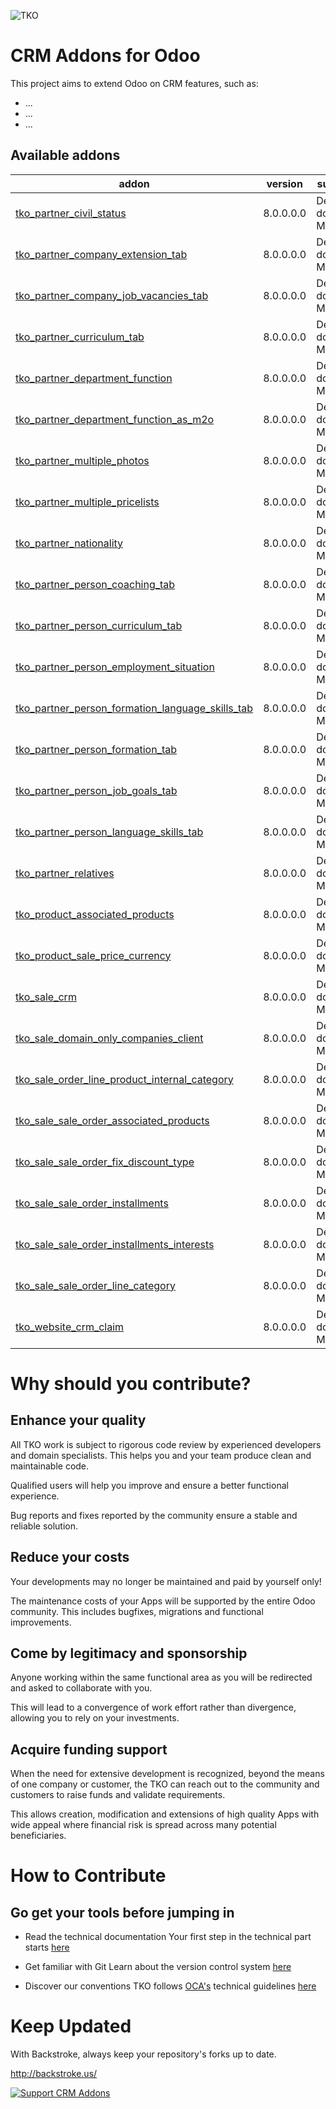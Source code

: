 ![TKO](https://tkobr.tkobr.com/website/image/ir.attachment/50170_af65c50/datas)

CRM Addons for Odoo
===

This project aims to extend Odoo on CRM features, such as:

 * ...
 * ...
 * ...

Available addons
----------------
addon | version | summary
--- | --- | ---
[tko_partner_civil_status](tko_partner_civil_status/)	|	8.0.0.0.0	|	Descrição do Módulo
[tko_partner_company_extension_tab](tko_partner_company_extension_tab/)	|	8.0.0.0.0	|	Descrição do Módulo
[tko_partner_company_job_vacancies_tab](tko_partner_company_job_vacancies_tab/)	|	8.0.0.0.0	|	Descrição do Módulo
[tko_partner_curriculum_tab](tko_partner_curriculum_tab/)	|	8.0.0.0.0	|	Descrição do Módulo
[tko_partner_department_function](tko_partner_department_function/)	|	8.0.0.0.0	|	Descrição do Módulo
[tko_partner_department_function_as_m2o](tko_partner_department_function_as_m2o/)	|	8.0.0.0.0	|	Descrição do Módulo
[tko_partner_multiple_photos](tko_partner_multiple_photos/)	|	8.0.0.0.0	|	Descrição do Módulo
[tko_partner_multiple_pricelists](tko_partner_multiple_pricelists/)	|	8.0.0.0.0	|	Descrição do Módulo
[tko_partner_nationality](tko_partner_nationality/)	|	8.0.0.0.0	|	Descrição do Módulo
[tko_partner_person_coaching_tab](tko_partner_person_coaching_tab/)	|	8.0.0.0.0	|	Descrição do Módulo
[tko_partner_person_curriculum_tab](tko_partner_person_curriculum_tab/)	|	8.0.0.0.0	|	Descrição do Módulo
[tko_partner_person_employment_situation](tko_partner_person_employment_situation/)	|	8.0.0.0.0	|	Descrição do Módulo
[tko_partner_person_formation_language_skills_tab](tko_partner_person_formation_language_skills_tab/)	|	8.0.0.0.0	|	Descrição do Módulo
[tko_partner_person_formation_tab](tko_partner_person_formation_tab/)	|	8.0.0.0.0	|	Descrição do Módulo
[tko_partner_person_job_goals_tab](tko_partner_person_job_goals_tab/)	|	8.0.0.0.0	|	Descrição do Módulo
[tko_partner_person_language_skills_tab](tko_partner_person_language_skills_tab/)	|	8.0.0.0.0	|	Descrição do Módulo
[tko_partner_relatives](tko_partner_relatives/)	|	8.0.0.0.0	|	Descrição do Módulo
[tko_product_associated_products](tko_product_associated_products/)	|	8.0.0.0.0	|	Descrição do Módulo
[tko_product_sale_price_currency](tko_product_sale_price_currency/)	|	8.0.0.0.0	|	Descrição do Módulo
[tko_sale_crm](tko_sale_crm/)	|	8.0.0.0.0	|	Descrição do Módulo
[tko_sale_domain_only_companies_client](tko_sale_domain_only_companies_client/)	|	8.0.0.0.0	|	Descrição do Módulo
[tko_sale_order_line_product_internal_category](tko_sale_order_line_product_internal_category/)	|	8.0.0.0.0	|	Descrição do Módulo
[tko_sale_sale_order_associated_products](tko_sale_sale_order_associated_products/)	|	8.0.0.0.0	|	Descrição do Módulo
[tko_sale_sale_order_fix_discount_type](tko_sale_sale_order_fix_discount_type/)	|	8.0.0.0.0	|	Descrição do Módulo
[tko_sale_sale_order_installments](tko_sale_sale_order_installments/)	|	8.0.0.0.0	|	Descrição do Módulo
[tko_sale_sale_order_installments_interests](tko_sale_sale_order_installments_interests/)	|	8.0.0.0.0	|	Descrição do Módulo
[tko_sale_sale_order_line_category](tko_sale_sale_order_line_category/)	|	8.0.0.0.0	|	Descrição do Módulo
[tko_website_crm_claim](tko_website_crm_claim/)	|	8.0.0.0.0	|	Descrição do Módulo


Why should you contribute?
===

Enhance your quality
----------------
All TKO work is subject to rigorous code review by experienced developers and domain specialists. This helps you and your team produce clean and maintainable code.

Qualified users will help you improve and ensure a better functional experience.

Bug reports and fixes reported by the community ensure a stable and reliable solution.

Reduce your costs
----------------
Your developments may no longer be maintained and paid by yourself only!

The maintenance costs of your Apps will be supported by the entire Odoo community. This includes bugfixes, migrations and functional improvements.

Come by legitimacy and sponsorship
----------------
Anyone working within the same functional area as you will be redirected and asked to collaborate with you.

This will lead to a convergence of work effort rather than divergence, allowing you to rely on your investments.

Acquire funding support
----------------
When the need for extensive development is recognized, beyond the means of one company or customer, the TKO can reach out to the community and customers to raise funds and validate requirements.

This allows creation, modification and extensions of high quality Apps with wide appeal where financial risk is spread across many potential beneficiaries.

How to Contribute
===

Go get your tools before jumping in
----------------

* Read the technical documentation
Your first step in the technical part starts [here](https://www.odoo.com/documentation/8.0/reference.html)


* Get familiar with Git
Learn about the version control system [here](https://git-scm.com/doc)


* Discover our conventions
TKO follows [OCA's](https://odoo-community.org/) technical guidelines [here](https://github.com/OCA/maintainer-tools/blob/master/CONTRIBUTING.md)


Keep Updated
===

With Backstroke, always keep your repository's forks up to date.

http://backstroke.us/



[![Support CRM Addons](https://cdn.rawgit.com/gratipay/gratipay-badge/2.3.0/dist/gratipay.svg)](https://gratipay.com/thinkopensolutions/)
